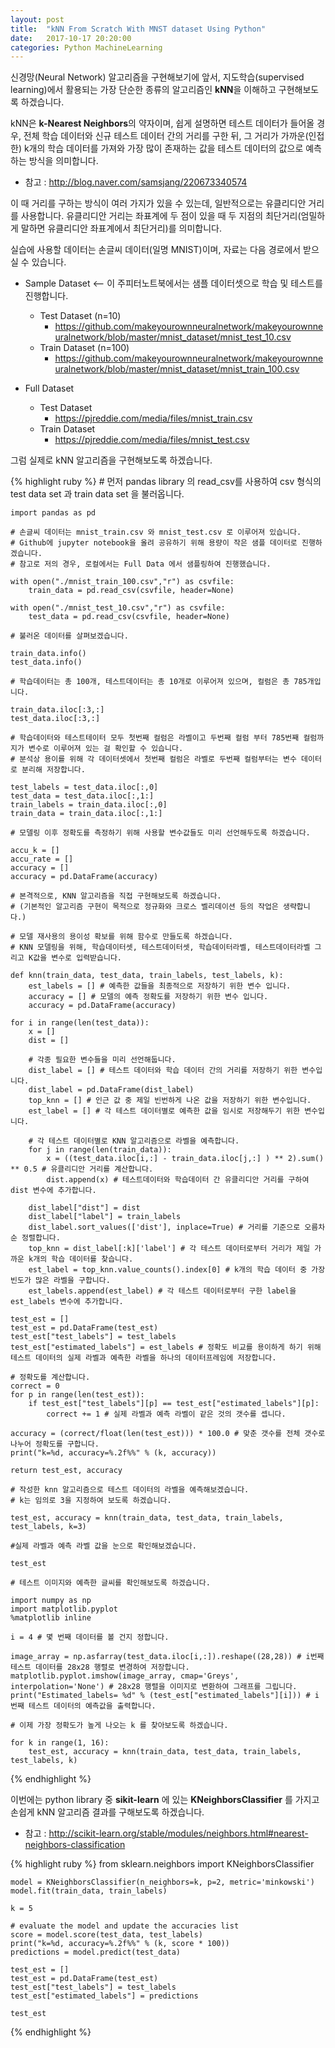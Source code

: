 ```yaml
---
layout: post
title:  "kNN From Scratch With MNST dataset Using Python"
date:   2017-10-17 20:20:00
categories: Python MachineLearning
---
```


신경망(Neural Network) 알고리즘을 구현해보기에 앞서, 지도학습(supervised learning)에서 활용되는 가장 단순한 종류의 알고리즘인 **kNN**을 이해하고 구현해보도록 하겠습니다.

kNN은 **k-Nearest Neighbors**의 약자이며, 쉽게 설명하면 테스트 데이터가 들어올 경우, 전체 학습 데이터와 신규 테스트 데이터 간의 거리를 구한 뒤, 그 거리가 가까운(인접한) k개의 학습 데이터를 가져와 가장 많이 존재하는 값을 테스트 데이터의 값으로 예측하는 방식을 의미합니다.

- 참고 : http://blog.naver.com/samsjang/220673340574 

이 때 거리를 구하는 방식이 여러 가지가 있을 수 있는데, 일반적으로는 유클리디안 거리를 사용합니다. 유클리디안 거리는 좌표계에 두 점이 있을 때 두 지점의 최단거리(엄밀하게 말하면 유클리디안 좌표계에서 최단거리)를 의미합니다.

실습에 사용할 데이터는 손글씨 데이터(일명 MNIST)이며, 자료는 다음 경로에서 받으실 수 있습니다.

- Sample Dataset <-- 이 주피터노트북에서는 샘플 데이터셋으로 학습 및 테스트를 진행합니다.
    - Test Dataset (n=10)
        - https://github.com/makeyourownneuralnetwork/makeyourownneuralnetwork/blob/master/mnist_dataset/mnist_test_10.csv
    - Train Dataset (n=100)
        - https://github.com/makeyourownneuralnetwork/makeyourownneuralnetwork/blob/master/mnist_dataset/mnist_train_100.csv

- Full Dataset
    - Test Dataset
        - https://pjreddie.com/media/files/mnist_train.csv
    - Train Dataset 
        - https://pjreddie.com/media/files/mnist_test.csv

그럼 실제로 kNN 알고리즘을 구현해보도록 하겠습니다.

{% highlight ruby %}
	# 먼저 pandas library 의 read_csv를 사용하여 csv 형식의 test data set 과 train data set 을 불러옵니다.

	import pandas as pd

	# 손글씨 데이터는 mnist_train.csv 와 mnist_test.csv 로 이루어져 있습니다.
	# Github에 jupyter notebook을 올려 공유하기 위해 용량이 작은 샘플 데이터로 진행하겠습니다.
	# 참고로 저의 경우, 로컬에서는 Full Data 에서 샘플링하여 진행했습니다.

	with open("./mnist_train_100.csv","r") as csvfile:
	    train_data = pd.read_csv(csvfile, header=None)
	    
	with open("./mnist_test_10.csv","r") as csvfile:
	    test_data = pd.read_csv(csvfile, header=None)

	# 불러온 데이터를 살펴보겠습니다.

	train_data.info()
	test_data.info()

	# 학습데이터는 총 100개, 테스트데이터는 총 10개로 이루어져 있으며, 컬럼은 총 785개입니다.

	train_data.iloc[:3,:]
	test_data.iloc[:3,:]

	# 학습데이터와 테스트테이터 모두 첫번째 컬럼은 라벨이고 두번째 컬럼 부터 785번째 컬럼까지가 변수로 이루어져 있는 걸 확인할 수 있습니다.
	# 분석상 용이를 위해 각 데이터셋에서 첫번째 컬럼은 라벨로 두번째 컬럼부터는 변수 데이터로 분리해 저장합니다.

	test_labels = test_data.iloc[:,0]
	test_data = test_data.iloc[:,1:]
	train_labels = train_data.iloc[:,0]
	train_data = train_data.iloc[:,1:]

	# 모델링 이후 정확도를 측정하기 위해 사용할 변수값들도 미리 선언해두도록 하겠습니다.

	accu_k = []
	accu_rate = []
	accuracy = []
	accuracy = pd.DataFrame(accuracy)

	# 본격적으로, KNN 알고리즘을 직접 구현해보도록 하겠습니다.
	# (기본적인 알고리즘 구현이 목적으로 정규화와 크로스 벨리데이션 등의 작업은 생략합니다.)

	# 모델 재사용의 용이성 확보를 위해 함수로 만들도록 하겠습니다.
	# KNN 모델링을 위해, 학습데이터셋, 테스트데이터셋, 학습데이터라벨, 테스트데이터라벨 그리고 K값을 변수로 입력받습니다.

	def knn(train_data, test_data, train_labels, test_labels, k):
	    est_labels = [] # 예측한 값들을 최종적으로 저장하기 위한 변수 입니다.
	    accuracy = [] # 모델의 예측 정확도를 저장하기 위한 변수 입니다.
	    accuracy = pd.DataFrame(accuracy)
    
    for i in range(len(test_data)):
        x = []
        dist = []
        
        # 각종 필요한 변수들을 미리 선언해둡니다.
        dist_label = [] # 테스트 데이터와 학습 데이터 간의 거리를 저장하기 위한 변수입니다.
        dist_label = pd.DataFrame(dist_label)
        top_knn = [] # 인근 값 중 제일 빈번하게 나온 값을 저장하기 위한 변수입니다.
        est_label = [] # 각 테스트 데이터별로 예측한 값을 임시로 저장해두기 위한 변수입니다.
        
        # 각 테스트 데이터별로 KNN 알고리즘으로 라벨을 예측합니다.
        for j in range(len(train_data)):
            x = ((test_data.iloc[i,:] - train_data.iloc[j,:] ) ** 2).sum() ** 0.5 # 유클리디안 거리를 계산합니다.
            dist.append(x) # 테스트데이터와 학습데이터 간 유클리디안 거리를 구하여 dist 변수에 추가합니다.
            
        dist_label["dist"] = dist
        dist_label["label"] = train_labels
        dist_label.sort_values(['dist'], inplace=True) # 거리를 기준으로 오름차순 정렬합니다.
        top_knn = dist_label[:k]['label'] # 각 테스트 데이터로부터 거리가 제일 가까운 k개의 학습 데이터를 찾습니다.
        est_label = top_knn.value_counts().index[0] # k개의 학습 데이터 중 가장 빈도가 많은 라벨을 구합니다.
        est_labels.append(est_label) # 각 테스트 데이터로부터 구한 label을 est_labels 변수에 추가합니다.
    
    test_est = []
    test_est = pd.DataFrame(test_est)
    test_est["test_labels"] = test_labels
    test_est["estimated_labels"] = est_labels # 정확도 비교를 용이하게 하기 위해 테스트 데이터의 실제 라벨과 예측한 라벨을 하나의 데이터프레임에 저장합니다.
    
    # 정확도를 계산합니다.
    correct = 0
    for p in range(len(test_est)):
        if test_est["test_labels"][p] == test_est["estimated_labels"][p]:
            correct += 1 # 실제 라벨과 예측 라벨이 같은 것의 갯수를 셉니다.
            
    accuracy = (correct/float(len(test_est))) * 100.0 # 맞춘 갯수를 전체 갯수로 나누어 정확도를 구합니다.      
    print("k=%d, accuracy=%.2f%%" % (k, accuracy))       
    
    return test_est, accuracy

    # 작성한 knn 알고리즘으로 테스트 데이터의 라벨을 예측해보겠습니다.
	# k는 임의로 3을 지정하여 보도록 하겠습니다.

	test_est, accuracy = knn(train_data, test_data, train_labels, test_labels, k=3)

	#실제 라벨과 예측 라벨 값을 눈으로 확인해보겠습니다.

	test_est

	# 테스트 이미지와 예측한 글씨를 확인해보도록 하겠습니다.

	import numpy as np
	import matplotlib.pyplot
	%matplotlib inline

	i = 4 # 몇 번째 데이터를 볼 건지 정합니다. 

	image_array = np.asfarray(test_data.iloc[i,:]).reshape((28,28)) # i번째 테스트 데이터를 28x28 행렬로 변경하여 저장합니다.
	matplotlib.pyplot.imshow(image_array, cmap='Greys', interpolation='None') # 28x28 행렬을 이미지로 변환하여 그래프를 그립니다. 
	print("Estimated_labels= %d" % (test_est["estimated_labels"][i])) # i번째 테스트 데이터의 예측값을 출력합니다.

	# 이제 가장 정확도가 높게 나오는 k 를 찾아보도록 하겠습니다.

	for k in range(1, 16): 
	    test_est, accuracy = knn(train_data, test_data, train_labels, test_labels, k)
{% endhighlight %}

이번에는 python library 중 **sikit-learn** 에 있는 **KNeighborsClassifier** 를 가지고 손쉽게 kNN 알고리즘 결과를 구해보도록 하겠습니다.

- 참고 : http://scikit-learn.org/stable/modules/neighbors.html#nearest-neighbors-classification

{% highlight ruby %}
	from sklearn.neighbors import KNeighborsClassifier

	model = KNeighborsClassifier(n_neighbors=k, p=2, metric='minkowski')
	model.fit(train_data, train_labels)

	k = 5

	# evaluate the model and update the accuracies list
	score = model.score(test_data, test_labels)
	print("k=%d, accuracy=%.2f%%" % (k, score * 100))
	predictions = model.predict(test_data)

	test_est = []
	test_est = pd.DataFrame(test_est)
	test_est["test_labels"] = test_labels
	test_est["estimated_labels"] = predictions

	test_est
{% endhighlight %}
